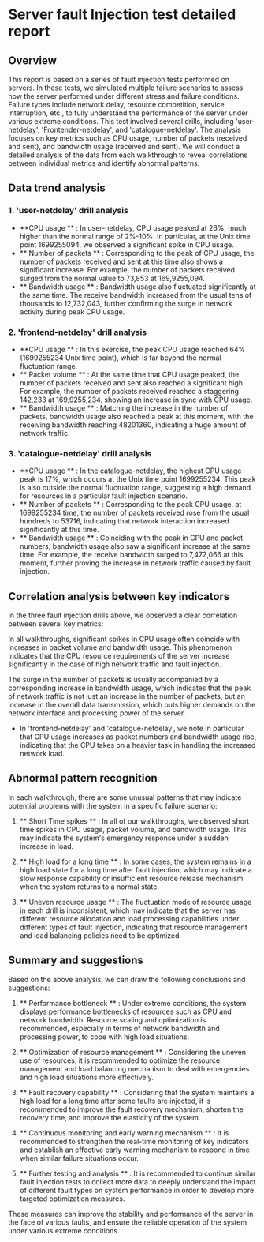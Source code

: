 # Server fault Injection test detailed report

## Overview

This report is based on a series of fault injection tests performed on servers. In these tests, we simulated multiple failure scenarios to assess how the server performed under different stress and failure conditions. Failure types include network delay, resource competition, service interruption, etc., to fully understand the performance of the server under various extreme conditions. This test involved several drills, including 'user-netdelay', 'Frontender-netdelay', and 'catalogue-netdelay'. The analysis focuses on key metrics such as CPU usage, number of packets (received and sent), and bandwidth usage (received and sent). We will conduct a detailed analysis of the data from each walkthrough to reveal correlations between individual metrics and identify abnormal patterns.

## Data trend analysis

### 1\. 'user-netdelay' drill analysis

- **CPU usage ** : In user-netdelay, CPU usage peaked at 26%, much higher than the normal range of 2%-10%. In particular, at the Unix time point 1699255094, we observed a significant spike in CPU usage.
- ** Number of packets ** : Corresponding to the peak of CPU usage, the number of packets received and sent at this time also shows a significant increase. For example, the number of packets received surged from the normal value to 73,853 at 169,9255,094.
- ** Bandwidth usage ** : Bandwidth usage also fluctuated significantly at the same time. The receive bandwidth increased from the usual tens of thousands to 12,732,043, further confirming the surge in network activity during peak CPU usage.

### 2\. 'frontend-netdelay' drill analysis

- **CPU usage ** : In this exercise, the peak CPU usage reached 64% (1699255234 Unix time point), which is far beyond the normal fluctuation range.
- ** Packet volume ** : At the same time that CPU usage peaked, the number of packets received and sent also reached a significant high. For example, the number of packets received reached a staggering 142,233 at 169,9255,234, showing an increase in sync with CPU usage.
- ** Bandwidth usage ** : Matching the increase in the number of packets, bandwidth usage also reached a peak at this moment, with the receiving bandwidth reaching 48201360, indicating a huge amount of network traffic.

### 3\. 'catalogue-netdelay' drill analysis

- **CPU usage ** : In the catalogue-netdelay, the highest CPU usage peak is 17%, which occurs at the Unix time point 1699255234. This peak is also outside the normal fluctuation range, suggesting a high demand for resources in a particular fault injection scenario.
- ** Number of packets ** : Corresponding to the peak CPU usage, at 1699255234 time, the number of packets received rose from the usual hundreds to 53716, indicating that network interaction increased significantly at this time.
- ** Bandwidth usage ** : Coinciding with the peak in CPU and packet numbers, bandwidth usage also saw a significant increase at the same time. For example, the receive bandwidth surged to 7,472,066 at this moment, further proving the increase in network traffic caused by fault injection.

## Correlation analysis between key indicators

In the three fault injection drills above, we observed a clear correlation between several key metrics:

In all walkthroughs, significant spikes in CPU usage often coincide with increases in packet volume and bandwidth usage. This phenomenon indicates that the CPU resource requirements of the server increase significantly in the case of high network traffic and fault injection.

The surge in the number of packets is usually accompanied by a corresponding increase in bandwidth usage, which indicates that the peak of network traffic is not just an increase in the number of packets, but an increase in the overall data transmission, which puts higher demands on the network interface and processing power of the server.

- In 'frontend-netdelay' and 'catalogue-netdelay', we note in particular that CPU usage increases as packet numbers and bandwidth usage rise, indicating that the CPU takes on a heavier task in handling the increased network load.


## Abnormal pattern recognition

In each walkthrough, there are some unusual patterns that may indicate potential problems with the system in a specific failure scenario:

1. ** Short Time spikes ** : In all of our walkthroughs, we observed short time spikes in CPU usage, packet volume, and bandwidth usage. This may indicate the system's emergency response under a sudden increase in load.

2. ** High load for a long time ** : In some cases, the system remains in a high load state for a long time after fault injection, which may indicate a slow response capability or insufficient resource release mechanism when the system returns to a normal state.

3. ** Uneven resource usage ** : The fluctuation mode of resource usage in each drill is inconsistent, which may indicate that the server has different resource allocation and load processing capabilities under different types of fault injection, indicating that resource management and load balancing policies need to be optimized.

## Summary and suggestions

Based on the above analysis, we can draw the following conclusions and suggestions:

1. ** Performance bottleneck ** : Under extreme conditions, the system displays performance bottlenecks of resources such as CPU and network bandwidth. Resource scaling and optimization is recommended, especially in terms of network bandwidth and processing power, to cope with high load situations.

2. ** Optimization of resource management ** : Considering the uneven use of resources, it is recommended to optimize the resource management and load balancing mechanism to deal with emergencies and high load situations more effectively.

3. ** Fault recovery capability ** : Considering that the system maintains a high load for a long time after some faults are injected, it is recommended to improve the fault recovery mechanism, shorten the recovery time, and improve the elasticity of the system.

4. ** Continuous monitoring and early warning mechanism ** : It is recommended to strengthen the real-time monitoring of key indicators and establish an effective early warning mechanism to respond in time when similar failure situations occur.

5. ** Further testing and analysis ** : It is recommended to continue similar fault injection tests to collect more data to deeply understand the impact of different fault types on system performance in order to develop more targeted optimization measures.


These measures can improve the stability and performance of the server in the face of various faults, and ensure the reliable operation of the system under various extreme conditions.